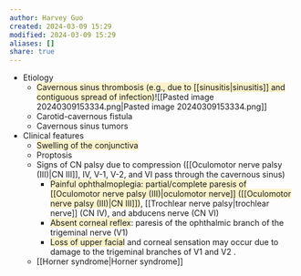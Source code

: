 ```yaml
---
author: Harvey Guo
created: 2024-03-09 15:29
modified: 2024-03-09 15:29
aliases: []
share: true
---
```

- Etiology
	- <span style="background:rgba(240, 200, 0, 0.2)">Cavernous sinus thrombosis (e.g., due to [[sinusitis|sinusitis]] and contiguous spread of infection)</span>![[Pasted image 20240309153334.png|Pasted image 20240309153334.png]]
	- Carotid-cavernous fistula
	- Cavernous sinus tumors
- Clinical features
	- <span style="background:rgba(240, 200, 0, 0.2)">Swelling of the conjunctiva</span>
	- Proptosis
	- Signs of CN palsy due to compression ([[Oculomotor nerve palsy (III)|CN III]], IV, V-1, V-2, and VI pass through the cavernous sinus)
		- <span style="background:rgba(240, 200, 0, 0.2)">Painful ophthalmoplegia: partial/complete paresis of [[Oculomotor nerve palsy (III)|oculomotor nerve]] ([[Oculomotor nerve palsy (III)|CN III]])</span>, [[Trochlear nerve palsy|trochlear nerve]] (CN IV), and abducens nerve (CN VI)
		- <span style="background:rgba(240, 200, 0, 0.2)">Absent corneal reflex</span>: paresis of the ophthalmic branch of the trigeminal nerve (V1)
		- <span style="background:rgba(240, 200, 0, 0.2)">Loss of upper facial</span> and corneal sensation may occur due to damage to the trigeminal branches of V1 and V2 .
	- [[Horner syndrome|Horner syndrome]]
